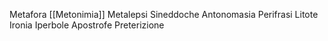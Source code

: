 Metafora
[[Metonimia]]
Metalepsi
Sineddoche
Antonomasia
Perifrasi
Litote
Ironia
Iperbole
Apostrofe
Preterizione